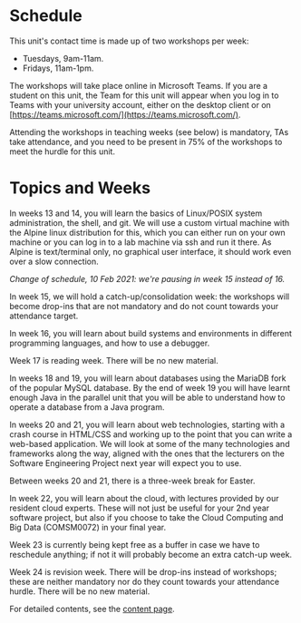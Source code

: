 # Schedule

This unit's contact time is made up of two workshops per week:

  * Tuesdays, 9am-11am.
  * Fridays, 11am-1pm.

The workshops will take place online in Microsoft Teams. If you are a student on this unit, the Team for this unit will appear when you log in to Teams with your university account, either on the desktop client or on [https://teams.microsoft.com/](https://teams.microsoft.com/).

Attending the workshops in teaching weeks (see below) is mandatory, TAs take attendance, and you need to be present in 75% of the workshops to meet the hurdle for this unit.

# Topics and Weeks

In weeks 13 and 14, you will learn the basics of Linux/POSIX system administration, the shell, and git. We will use a custom virtual machine with the Alpine linux distribution for this, which you can either run on your own machine or you can log in to a lab machine via ssh and run it there. As Alpine is text/terminal only, no graphical user interface, it should work even over a slow connection.

_Change of schedule, 10 Feb 2021: we're pausing in week 15 instead of 16._

In week 15, we will hold a catch-up/consolidation week: the workshops will become drop-ins that are not mandatory and do not count towards your attendance target.

In week 16, you will learn about build systems and environments in different programming languages, and how to use a debugger.

Week 17 is reading week. There will be no new material.

In weeks 18 and 19, you will learn about databases using the MariaDB fork of the popular MySQL database. By the end of week 19 you will have learnt enough Java in the parallel unit that you will be able to understand how to operate a database from a Java program.

In weeks 20 and 21, you will learn about web technologies, starting with a crash course in HTML/CSS and working up to the point that you can write a web-based application. We will look at some of the many technologies and frameworks along the way, aligned with the ones that the lecturers on the Software Engineering Project next year will expect you to use.

Between weeks 20 and 21, there is a three-week break for Easter.

In week 22, you will learn about the cloud, with lectures provided by our resident cloud experts. These will not just be useful for your 2nd year software project, but also if you choose to take the Cloud Computing and Big Data (COMSM0072) in your final year.

Week 23 is currently being kept free as a buffer in case we have to reschedule anything; if not it will probably become an extra catch-up week.

Week 24 is revision week. There will be drop-ins instead of workshops; these are neither mandatory nor do they count towards your attendance hurdle. There will be no new material.

For detailed contents, see the [content page](contents.md).